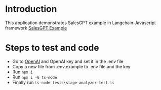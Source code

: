# Introduction

This application demonstrates SalesGPT example in Langchain Javascript framework [SalesGPT Example](https://js.langchain.com/docs/use_cases/autonomous_agents/sales_gpt)

# Steps to test and code

* Go to [OpenAI](https://platform.openai.com/playground) and OpenAI key and set it in the .env file
* Copy a new file from .env.example to .env file and the key
* Run `npm i`
* Run `npm i -G ts-node`
* Finally run `ts-node tests\stage-analyzer-test.ts`
